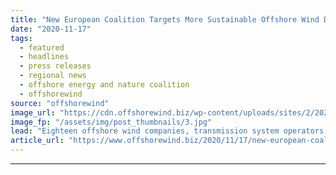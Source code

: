 ```yaml
---
title: "New European Coalition Targets More Sustainable Offshore Wind Development"
date: "2020-11-17"
tags: 
  - featured
  - headlines
  - press releases
  - regional news
  - offshore energy and nature coalition
  - offshorewind
source: "offshorewind"
image_url: "https://cdn.offshorewind.biz/wp-content/uploads/sites/2/2020/11/17092640/New-European-Coalition-Targets-More-Sustainable-Offshore-Wind-Development.jpg"
image_fp: "/assets/img/post_thumbnails/3.jpg"
lead: "Eighteen offshore wind companies, transmission system operators and environmental NGOs have launched a new"
article_url: "https://www.offshorewind.biz/2020/11/17/new-european-coalition-targets-more-sustainable-offshore-wind-development/"
---
```


---
